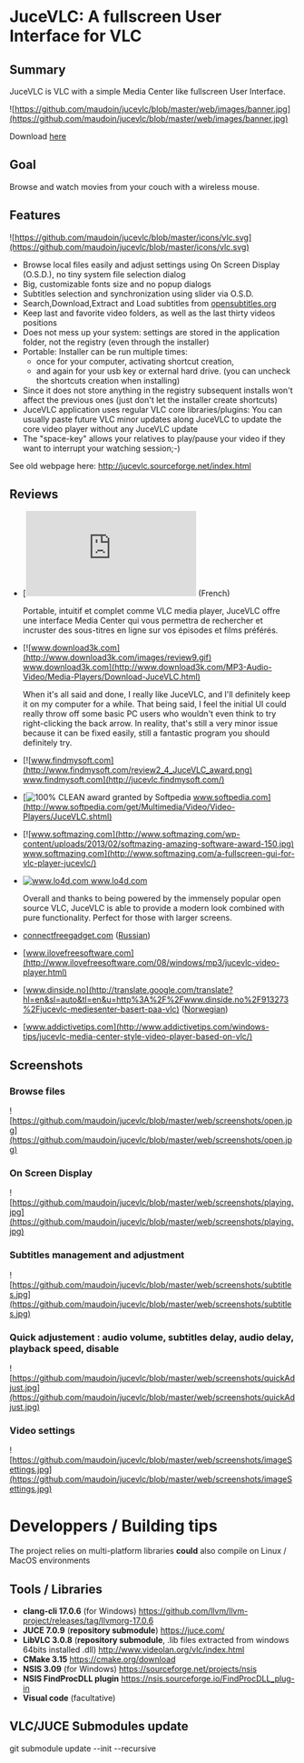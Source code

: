 # JuceVLC: A fullscreen User Interface for VLC #

## Summary ##

JuceVLC is VLC with a simple Media Center like fullscreen User Interface.

![https://github.com/maudoin/jucevlc/blob/master/web/images/banner.jpg](https://github.com/maudoin/jucevlc/blob/master/web/images/banner.jpg)

Download [here](https://github.com/maudoin/jucevlc/releases)

## Goal ##

Browse and watch movies from your couch with a wireless mouse.

## Features ##

![https://github.com/maudoin/jucevlc/blob/master/icons/vlc.svg](https://github.com/maudoin/jucevlc/blob/master/icons/vlc.svg)

  * Browse local files easily and adjust settings using On Screen Display (O.S.D.), no tiny system file selection dialog
  * Big, customizable fonts size and no popup dialogs
  * Subtitles selection and synchronization using slider via O.S.D.
  * Search,Download,Extract and Load subtitles from [opensubtitles.org](http://www.opensubtitles.org)
  * Keep last and favorite video folders, as well as the last thirty videos positions
  * Does not mess up your system: settings are stored in the application folder, not the registry (even through the installer)
  * Portable: Installer can be run multiple times:
    * once for your computer, activating shortcut creation,
    * and again for your usb key or external hard drive. (you can uncheck the shortcuts creation when installing)
  * Since it does not store anything in the registry subsequent installs won't affect the previous ones (just don't let the installer create shortcuts)
  * JuceVLC application uses regular VLC core libraries/plugins: You can usually paste future VLC minor updates along JuceVLC to update the core video player without any JuceVLC update
  * The "space-key" allows your relatives to play/pause your video if they want to interrupt your watching session;-)

See old webpage here: http://jucevlc.sourceforge.net/index.html

## Reviews ##
* [![www.clubic.com](https://upload.wikimedia.org/wikipedia/fr/thumb/3/36/Logo-clubic.svg/langfr-225px-Logo-clubic.svg.png) www.clubic.com ](https://www.clubic.com/telecharger/actus-logiciels/article-619750-1-zoom-jucevlc.html)  (French)

    Portable, intuitif et complet comme VLC media player, JuceVLC offre une interface Media Center qui vous permettra de rechercher et incruster des sous-titres en ligne sur vos épisodes et films préférés.

* [![www.download3k.com](http://www.download3k.com/images/review9.gif) www.download3k.com](http://www.download3k.com/MP3-Audio-Video/Media-Players/Download-JuceVLC.html)

    When it's all said and done, I really like JuceVLC, and I'll definitely keep it on my computer for a while. That being said, I feel the initial UI could really throw off some basic PC users who wouldn't even think to try right-clicking the back arrow. In reality, that's still a very minor issue because it can be fixed easily, still a fantastic program you should definitely try.

* [![www.findmysoft.com](http://www.findmysoft.com/review2_4_JuceVLC_award.png) www.findmysoft.com](http://jucevlc.findmysoft.com/)

* [![100% CLEAN award granted by Softpedia](https://www.softpedia.com/_img/softpedia_100_free.png?2023_1) www.softpedia.com](http://www.softpedia.com/get/Multimedia/Video/Video-Players/JuceVLC.shtml)

* [![www.softmazing.com](http://www.softmazing.com/wp-content/uploads/2013/02/softmazing-amazing-software-award-150.jpg) www.softmazing.com](http://www.softmazing.com/a-fullscreen-gui-for-vlc-player-jucevlc/)

* [![www.lo4d.com ](http://www.lo4d.com/i/users_excellent.png) www.lo4d.com ](http://jucevlc.en.lo4d.com/)

  Overall and thanks to being powered by the immensely popular open source VLC, JuceVLC is able to provide a modern look combined with pure functionality. Perfect for those with larger screens.

* [connectfreegadget.com](http://translate.google.com/translate?hl=en&sl=auto&tl=en&u=http%3A%2F%2Fconnectfreegadget.com%2Fblog%2Fjucevlc_video_player_na_baze_vlc_obzor%2F2013-03-21-683) ([Russian](http://connectfreegadget.com/blog/jucevlc_video_player_na_baze_vlc_obzor/2013-03-21-683))
* [www.ilovefreesoftware.com](http://www.ilovefreesoftware.com/08/windows/mp3/jucevlc-video-player.html)
* [www.dinside.no](http://translate.google.com/translate?hl=en&sl=auto&tl=en&u=http%3A%2F%2Fwww.dinside.no%2F913273%2Fjucevlc-mediesenter-basert-paa-vlc) ([Norwegian](http://www.dinside.no/913273/jucevlc-mediesenter-basert-paa-vlc))
* [www.addictivetips.com](http://www.addictivetips.com/windows-tips/jucevlc-media-center-style-video-player-based-on-vlc/)

## Screenshots ##

### Browse files ###

![https://github.com/maudoin/jucevlc/blob/master/web/screenshots/open.jpg](https://github.com/maudoin/jucevlc/blob/master/web/screenshots/open.jpg)

### On Screen Display ###

![https://github.com/maudoin/jucevlc/blob/master/web/screenshots/playing.jpg](https://github.com/maudoin/jucevlc/blob/master/web/screenshots/playing.jpg)

### Subtitles management and adjustment ###
![https://github.com/maudoin/jucevlc/blob/master/web/screenshots/subtitles.jpg](https://github.com/maudoin/jucevlc/blob/master/web/screenshots/subtitles.jpg)

### Quick adjustement : audio volume, subtitles delay, audio delay, playback speed, disable ###

![https://github.com/maudoin/jucevlc/blob/master/web/screenshots/quickAdjust.jpg](https://github.com/maudoin/jucevlc/blob/master/web/screenshots/quickAdjust.jpg)

### Video settings ###
![https://github.com/maudoin/jucevlc/blob/master/web/screenshots/imageSettings.jpg](https://github.com/maudoin/jucevlc/blob/master/web/screenshots/imageSettings.jpg)


**Developpers / Building tips**
==================

The project relies on multi-platform libraries **could** also compile on Linux / MacOS environments

Tools / Libraries
------------------
* **clang-cli 17.0.6** (for Windows) <https://github.com/llvm/llvm-project/releases/tag/llvmorg-17.0.6>
* **JUCE 7.0.9** (**repository submodule**) <https://juce.com/>
* **LibVLC 3.0.8** (**repository submodule**, .lib files extracted from windows 64bits installed  .dll) <http://www.videolan.org/vlc/index.html>
* **CMake 3.15** <https://cmake.org/download>
* **NSIS 3.09** (for Windows) <https://sourceforge.net/projects/nsis>
* **NSIS FindProcDLL plugin** <https://nsis.sourceforge.io/FindProcDLL_plug-in>
* **Visual code** (facultative)

VLC/JUCE Submodules update
---------------------------

git submodule update --init --recursive
